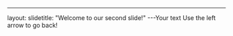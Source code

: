 ---
layout: 
slidetitle: "Welcome to our second slide!"
---Your text
Use the left arrow to go back!
